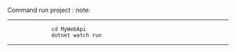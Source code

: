 Command run project : 
note:

******************************************************
                                                
                  cd MyWebApi                     
                  dotnet watch run                
                                                 
******************************************************
